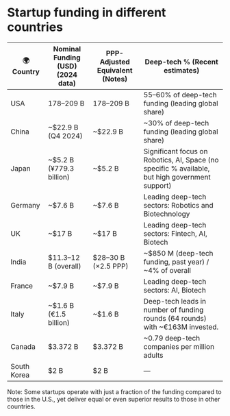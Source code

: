 # Startup funding in different countries

| 🌍 Country | Nominal Funding (USD) (2024 data) | PPP-Adjusted Equivalent (Notes) | Deep-tech % (Recent estimates) |
|---|---|---|---|
| USA | $178–$209 B | $178–$209 B | 55–60% of deep-tech funding (leading global share) |
| China | ~$22.9 B (Q4 2024) | ~$22.9 B | ~30% of deep-tech funding (leading global share) |
| Japan | ~$5.2 B (¥779.3 billion) | ~$5.2 B | Significant focus on Robotics, AI, Space (no specific % available, but high government support) |
| Germany | ~$7.6 B | ~$7.6 B | Leading deep-tech sectors: Robotics and Biotechnology |
| UK | ~$17 B | ~$17 B | Leading deep-tech sectors: Fintech, AI, Biotech |
| India | $11.3–12 B (overall) | $28–30 B (×2.5 PPP) | ~$850 M (deep-tech funding, past year) / ~4% of overall |
| France | ~$7.9 B | ~$7.9 B | Leading deep-tech sectors: AI, Biotech |
| Italy | ~$1.6 B (€1.5 billion) | ~$1.6 B | Deep-tech leads in number of funding rounds (64 rounds) with ~€163M invested. |
| Canada | $3.372 B | $3.372 B | ~0.79 deep-tech companies per million adults |
| South Korea | $2 B | $2 B | — |

Note: Some startups operate with just a fraction of the funding compared to those in the U.S., yet deliver equal or even superior results to those in other countries.
